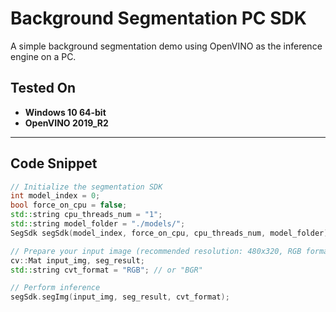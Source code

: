 # Background Segmentation PC SDK

A simple background segmentation demo using OpenVINO as the inference engine on a PC.

## Tested On

- **Windows 10 64-bit**
- **OpenVINO 2019_R2**

---

## Code Snippet

```c++
// Initialize the segmentation SDK
int model_index = 0; 
bool force_on_cpu = false; 
std::string cpu_threads_num = "1";
std::string model_folder = "./models/";
SegSdk segSdk(model_index, force_on_cpu, cpu_threads_num, model_folder);

// Prepare your input image (recommended resolution: 480x320, RGB format)
cv::Mat input_img, seg_result;
std::string cvt_format = "RGB"; // or "BGR"

// Perform inference
segSdk.segImg(input_img, seg_result, cvt_format);

